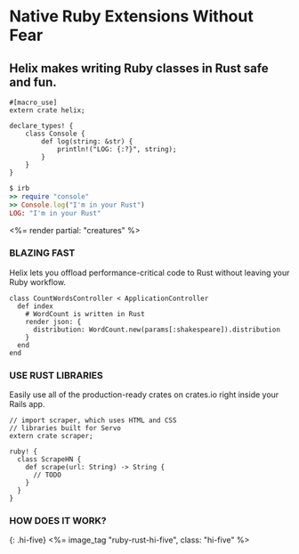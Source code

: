 # Native Ruby Extensions **Without Fear**

## Helix makes writing Ruby classes in Rust **safe** and **fun**.

<div markdown="1" class="code-samples">

```{src/lib.rs}rust
#[macro_use]
extern crate helix;

declare_types! {
    class Console {
        def log(string: &str) {
            println!("LOG: {:?}", string);
        }
    }
}
```

```ruby
$ irb
>> require "console"
>> Console.log("I'm in your Rust")
LOG: "I'm in your Rust"
```

</div>

<%= render partial: "creatures" %>

<section markdown="1" id="fast">

### BLAZING FAST

Helix lets you offload performance-critical code to Rust without leaving your Ruby workflow.

```{app/controllers/expensive.rb}ruby
class CountWordsController < ApplicationController
  def index
    # WordCount is written in Rust
    render json: {
      distribution: WordCount.new(params[:shakespeare]).distribution
    }
  end
end
```

</section>

<section markdown="1" id="ecosystem">

### USE RUST LIBRARIES

Easily use all of the production-ready crates on crates.io right inside your Rails app.

```{crates/scrape-hn/lib.rs}rust
// import scraper, which uses HTML and CSS
// libraries built for Servo
extern crate scraper;

ruby! {
  class ScrapeHN {
    def scrape(url: String) -> String {
      // TODO
    }
  }
}
```

</section>

<section markdown="1" id="how">

### HOW DOES IT WORK?



</section>

{: .hi-five}
<%= image_tag "ruby-rust-hi-five", class: "hi-five" %>
